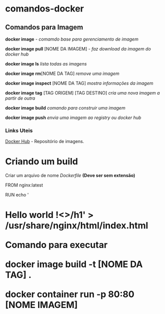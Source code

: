 # comandos-docker

## Comandos para Imagem ##

 __docker image__ - _comamdo base para gerenciamento de imagem_
 
 __docker image pull__ [NOME DA IMAGEM] - _faz download da imagem do docker hub_

__docker image ls__ _lista todas as imagens_

__docker image rm__[NOME DA TAG] _remove uma imagem_

__docker image inspect__ [NOME DA TAG] _mostra informações da imagem_

__docker image tag__ [TAG ORIGEM] [TAG DESTINO] _cria uma nova imagem a partir de outra_

__docker image build__ _comando para construir uma imagem_

__docker image push__ _envia uma imagem ao registry ou docker hub_

### Links Uteis ###

[Docker Hub](https://hub.docker.com/search/?type=image) - Repositório de imagens.



# Criando um build #

Criar um arquivo de nome _Dockerfile_ __(Deve ser sem extensão)__

FROM nginx:latest

RUN echo '<h1>Hello world !<>/h1' > /usr/share/nginx/html/index.html
  
__Comando para executar__

__docker image build -t [NOME DA TAG] .__

__docker container run -p 80:80 [NOME IMAGEM]__
